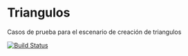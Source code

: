 # Triangulos
Casos de prueba para el escenario de creación de triangulos

[![Build Status](https://travis-ci.org/arturoturris/Triangulos.svg?branch=master)](https://travis-ci.org/arturoturris/Triangulos)
